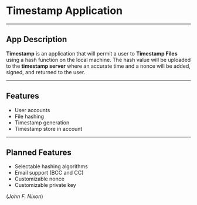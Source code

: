 
# Timestamp Application

- - -

## App Description

**Timestamp** is an application that will permit a user to **Timestamp Files** using a hash function on the local machine. The hash value will be uploaded to the **timestamp server** where an accurate time and a nonce will be added, signed, and returned to the user.

- - -

## Features

- User accounts
- File hashing
- Timestamp generation
- Timestamp store in account

- - -

## Planned Features

- Selectable hashing algorithms
- Email support (BCC and CC)
- Customizable nonce
- Customizable private key

(*John F. Nixon*)
 